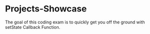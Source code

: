 # Projects-Showcase
The goal of this coding exam is to quickly get you off the ground with setState Callback Function.
